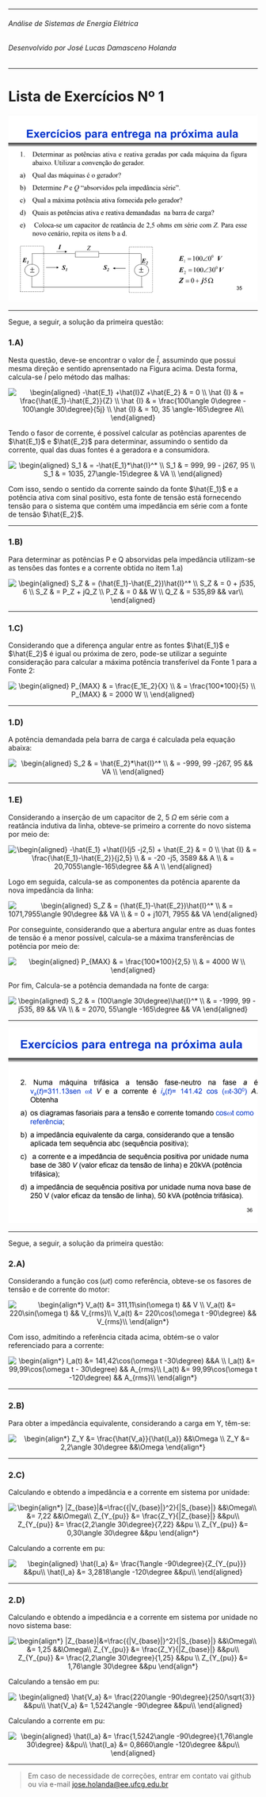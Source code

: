 
----
###### Análise de Sistemas de Energia Elétrica
###### Desenvolvido por José Lucas Damasceno Holanda  
----
<h1>Lista de Exercícios Nº 1</h1>



![Questão 01](Fig01.PNG "Questão 01")

----

Segue, a seguir, a solução da primeira questão: 


<h3>1.A)</h3>

Nesta questão, deve-se encontrar o valor de $\hat{I}$, assumindo que possui mesma direção e sentido aprensentado na Figura acima. Desta forma, calcula-se $\hat{I}$ pelo método das malhas: 

<p align="center">
    <img src="https://latex.codecogs.com/svg.latex?\begin{aligned}&space;-\hat{E_1}&space;&plus;\hat{I}Z&space;&plus;\hat{E_2}&space;&&space;=&space;0&space;\\&space;\hat&space;{I}&space;&&space;=&space;\frac{\hat{E_1}-\hat{E_2}}{Z}&space;\\&space;\hat&space;{I}&space;&&space;=&space;\frac{100\angle&space;0\degree&space;-&space;100\angle&space;30\degree}{5j}&space;\\&space;\hat&space;{I}&space;&&space;=&space;10,&space;35&space;\angle-165\degree&space;A\\&space;\end{aligned}" title="\begin{aligned} -\hat{E_1} +\hat{I}Z +\hat{E_2} & = 0 \\ \hat {I} & = \frac{\hat{E_1}-\hat{E_2}}{Z} \\ \hat {I} & = \frac{100\angle 0\degree - 100\angle 30\degree}{5j} \\ \hat {I} & = 10, 35 \angle-165\degree A\\ \end{aligned}" />
</p>


Tendo o fasor de corrente, é possível calcular as potências aparentes de $\hat{E_1}$ e $\hat{E_2}$ para determinar, assumindo o sentido da corrente, qual das duas fontes é a geradora e a consumidora.

<p align="center">
    <img src="https://latex.codecogs.com/svg.latex?\begin{aligned}&space;S_1&space;&&space;=&space;-\hat{E_1}*\hat{I}^*&space;\\&space;S_1&space;&&space;=&space;999,&space;99&space;-&space;j267,&space;95&space;\\&space;S_1&space;&&space;=&space;1035,&space;27\angle-15\degree&space;&&space;VA&space;\\&space;\end{aligned}" title="\begin{aligned} S_1 & = -\hat{E_1}*\hat{I}^* \\ S_1 & = 999, 99 - j267, 95 \\ S_1 & = 1035, 27\angle-15\degree & VA \\ \end{aligned}" />
</p>


Com isso, sendo o sentido da corrente saindo da fonte $\hat{E_1}$ e a potência ativa com sinal positivo, esta fonte de tensão está fornecendo tensão para o sistema que contém uma impedância em série com a fonte de tensão $\hat{E_2}$.

----
<h3>1.B)</h3>

Para determinar as potências P e Q absorvidas pela impedância utilizam-se as tensões das fontes e a corrente obtida no item 1.a)


<p align="center">
    <img src="https://latex.codecogs.com/svg.latex?\begin{aligned}&space;S_Z&space;&&space;=&space;(\hat{E_1}-\hat{E_2})\hat{I}^*&space;\\&space;S_Z&space;&&space;=&space;0&space;&plus;&space;j535,&space;6&space;\\&space;S_Z&space;&&space;=&space;P_Z&space;&plus;&space;jQ_Z&space;\\&space;P_Z&space;&&space;=&space;0&space;&&&space;W&space;\\&space;Q_Z&space;&&space;=&space;535,89&space;&&&space;var\\&space;\end{aligned}" title="\begin{aligned} S_Z & = (\hat{E_1}-\hat{E_2})\hat{I}^* \\ S_Z & = 0 + j535, 6 \\ S_Z & = P_Z + jQ_Z \\ P_Z & = 0 && W \\ Q_Z & = 535,89 && var\\ \end{aligned}" />
</p>


----
<h3>1.C)</h3>

Considerando que a diferença angular entre as fontes $\hat{E_1}$ e $\hat{E_2}$ é igual ou próxima de zero, pode-se utilizar a seguinte consideração para calcular a máxima potência transferível da Fonte 1 para a Fonte 2: 

<p align="center">
    <img src="https://latex.codecogs.com/svg.latex?\begin{aligned}&space;P_{MAX}&space;&&space;=&space;\frac{E_1E_2}{X}&space;\\&space;&&space;=&space;\frac{100*100}{5}&space;\\&space;P_{MAX}&space;&&space;=&space;2000&space;W&space;\\&space;\end{aligned}" title="\begin{aligned} P_{MAX} & = \frac{E_1E_2}{X} \\ & = \frac{100*100}{5} \\ P_{MAX} & = 2000 W \\ \end{aligned}" />
</p>

----
<h3>1.D)</h3>

A potência demandada pela barra de carga é calculada pela equação abaixa: 

<p align="center">
    <img src="https://latex.codecogs.com/svg.latex?\begin{aligned}&space;S_2&space;&&space;=&space;\hat{E_2}*\hat{I}^*&space;\\&space;&&space;=&space;-999,&space;99&space;-j267,&space;95&space;&&&space;VA&space;\\&space;\end{aligned}" title="\begin{aligned} S_2 & = \hat{E_2}*\hat{I}^* \\ & = -999, 99 -j267, 95 && VA \\ \end{aligned}" />
</p>

----
<h3>1.E)</h3>

Considerando a inserção de um capacitor de 2, 5 $\Omega$ em série com a reatância indutiva da linha, obteve-se primeiro a corrente do novo sistema por meio de: 

<p align="center">
    <img src="https://latex.codecogs.com/svg.latex?\begin{aligned}&space;-\hat{E_1}&space;&plus;\hat{I}(j5&space;-j2,5)&space;&plus;&space;\hat{E_2}&space;&&space;=&space;0&space;\\&space;\hat&space;{I}&space;&&space;=&space;\frac{\hat{E_1}-\hat{E_2}}{j2,5}&space;\\&space;&&space;=&space;-20&space;-j5,&space;3589&space;&&&space;A&space;\\&space;&&space;=&space;20,7055\angle-165\degree&space;&&&space;A&space;\\&space;\end{aligned}" title="\begin{aligned} -\hat{E_1} +\hat{I}(j5 -j2,5) + \hat{E_2} & = 0 \\ \hat {I} & = \frac{\hat{E_1}-\hat{E_2}}{j2,5} \\ & = -20 -j5, 3589 && A \\ & = 20,7055\angle-165\degree && A \\ \end{aligned}" />
</p>


Logo em seguida, calcula-se as componentes da potência aparente da nova impedância da linha: 

<p align="center">
    <img src="https://latex.codecogs.com/svg.latex?\begin{aligned}&space;S_Z&space;&&space;=&space;(\hat{E_1}-\hat{E_2})\hat{I}^*&space;\\&space;&&space;=&space;1071,7955\angle&space;90\degree&space;&&&space;VA&space;\\&space;&&space;=&space;0&space;&plus;&space;j1071,&space;7955&space;&&&space;VA&space;\end{aligned}" title="\begin{aligned} S_Z & = (\hat{E_1}-\hat{E_2})\hat{I}^* \\ & = 1071,7955\angle 90\degree && VA \\ & = 0 + j1071, 7955 && VA \end{aligned}" />
</p>


Por conseguinte, considerando que a abertura angular entre as duas fontes de tensão é a menor possível, calcula-se a máxima transferências de potência por meio de: 

<p align="center">
    <img src="https://latex.codecogs.com/svg.latex?\begin{aligned}&space;P_{MAX}&space;&&space;=&space;\frac{100*100}{2,5}&space;\\&space;&&space;=&space;4000&space;W&space;\\&space;\end{aligned}" title="\begin{aligned} P_{MAX} & = \frac{100*100}{2,5} \\ & = 4000 W \\ \end{aligned}" />
</p>


Por fim, Calcula-se a potência demandada na fonte de carga: 

<p align="center">
    <img src="https://latex.codecogs.com/svg.latex?\begin{aligned}&space;S_2&space;&&space;=&space;(100\angle&space;30\degree)\hat{I}^*&space;\\&space;&&space;=&space;-1999,&space;99&space;-&space;j535,&space;89&space;&&&space;VA&space;\\&space;&&space;=&space;2070,&space;55\angle&space;-165\degree&space;&&&space;VA&space;\end{aligned}" title="\begin{aligned} S_2 & = (100\angle 30\degree)\hat{I}^* \\ & = -1999, 99 - j535, 89 && VA \\ & = 2070, 55\angle -165\degree && VA \end{aligned}" />
</p>

----

![Questão 02](Fig02.PNG "Questão 02")

----

Segue, a seguir, a solução da primeira questão: 



<h3>2.A)</h3>

Considerando a função $\cos(\omega t)$ como referência, obteve-se os fasores de tensão e de corrente do motor:

<p align="center">
    <img src="https://latex.codecogs.com/svg.latex?\begin{align*}&space;V_a(t)&space;&=&space;311,11\sin(\omega&space;t)&space;&&&space;V&space;\\&space;V_a(t)&space;&=&space;220\sin(\omega&space;t)&space;&&&space;V_{rms}\\&space;V_a(t)&space;&=&space;220\cos(\omega&space;t&space;-90\degree)&space;&&&space;V_{rms}\\&space;\end{align*}" title="\begin{align*} V_a(t) &= 311,11\sin(\omega t) && V \\ V_a(t) &= 220\sin(\omega t) && V_{rms}\\ V_a(t) &= 220\cos(\omega t -90\degree) && V_{rms}\\ \end{align*}" />
</p>


Com isso, admitindo a referência citada acima, obtém-se o valor referenciado para a corrente:

<p align="center">
    <img src="https://latex.codecogs.com/svg.latex?\begin{align*}&space;I_a(t)&space;&=&space;141,42\cos(\omega&space;t&space;-30\degree)&space;&&A&space;\\&space;I_a(t)&space;&=&space;99,99\cos(\omega&space;t&space;-&space;30\degree)&space;&&&space;A_{rms}\\&space;I_a(t)&space;&=&space;99,99\cos(\omega&space;t&space;-120\degree)&space;&&&space;A_{rms}\\&space;\end{align*}" title="\begin{align*} I_a(t) &= 141,42\cos(\omega t -30\degree) &&A \\ I_a(t) &= 99,99\cos(\omega t - 30\degree) && A_{rms}\\ I_a(t) &= 99,99\cos(\omega t -120\degree) && A_{rms}\\ \end{align*}" />
</p>


----
<h3>2.B)</h3>

Para obter a impedância equivalente, considerando a carga em Y, têm-se:

<p align="center">
    <img src="https://latex.codecogs.com/svg.latex?\begin{align*}&space;Z_Y&space;&=&space;\frac{\hat{V_a}}{\hat{I_a}}&space;&&\Omega&space;\\&space;Z_Y&space;&=&space;2,2\angle&space;30\degree&space;&&\Omega&space;\end{align*}" title="\begin{align*} Z_Y &= \frac{\hat{V_a}}{\hat{I_a}} &&\Omega \\ Z_Y &= 2,2\angle 30\degree &&\Omega \end{align*}" />
</p>


----
<h3>2.C)</h3>

Calculando e obtendo a impedância e a corrente em sistema por unidade:

<p align="center">
    <img src="https://latex.codecogs.com/svg.latex?\begin{align*}&space;|Z_{base}|&=\frac{{|V_{base}|}^2}{|S_{base}|}&space;&&\Omega\\&space;&=&space;7,22&space;&&\Omega\\&space;Z_{Y_{pu}}&space;&=&space;\frac{Z_Y}{|Z_{base}|}&space;&&pu\\&space;Z_{Y_{pu}}&space;&=&space;\frac{2,2\angle&space;30\degree}{7,22}&space;&&pu&space;\\&space;Z_{Y_{pu}}&space;&=&space;0,30\angle&space;30\degree&space;&&pu&space;\end{align*}" title="\begin{align*} |Z_{base}|&=\frac{{|V_{base}|}^2}{|S_{base}|} &&\Omega\\ &= 7,22 &&\Omega\\ Z_{Y_{pu}} &= \frac{Z_Y}{|Z_{base}|} &&pu\\ Z_{Y_{pu}} &= \frac{2,2\angle 30\degree}{7,22} &&pu \\ Z_{Y_{pu}} &= 0,30\angle 30\degree &&pu \end{align*}" />
</p>


Calculando a corrente em pu:
<p align="center">
    <img src="https://latex.codecogs.com/svg.latex?\begin{aligned}&space;\hat{I_a}&space;&=&space;\frac{1\angle&space;-90\degree}{Z_{Y_{pu}}}&space;&&pu\\&space;\hat{I_a}&space;&=&space;3,2818\angle&space;-120\degree&space;&&pu\\&space;\end{aligned}" title="\begin{aligned} \hat{I_a} &= \frac{1\angle -90\degree}{Z_{Y_{pu}}} &&pu\\ \hat{I_a} &= 3,2818\angle -120\degree &&pu\\ \end{aligned}" />
</p>

----
<h3>2.D)</h3>

Calculando e obtendo a impedância e a corrente em sistema por unidade no novo sistema base:

<p align="center">
    <img src="https://latex.codecogs.com/svg.latex?\begin{align*}&space;|Z_{base}|&=\frac{{|V_{base}|}^2}{|S_{base}|}&space;&&\Omega\\&space;&=&space;1,25&space;&&\Omega\\&space;Z_{Y_{pu}}&space;&=&space;\frac{Z_Y}{|Z_{base}|}&space;&&pu\\&space;Z_{Y_{pu}}&space;&=&space;\frac{2,2\angle&space;30\degree}{1,25}&space;&&pu&space;\\&space;Z_{Y_{pu}}&space;&=&space;1,76\angle&space;30\degree&space;&&pu&space;\end{align*}" title="\begin{align*} |Z_{base}|&=\frac{{|V_{base}|}^2}{|S_{base}|} &&\Omega\\ &= 1,25 &&\Omega\\ Z_{Y_{pu}} &= \frac{Z_Y}{|Z_{base}|} &&pu\\ Z_{Y_{pu}} &= \frac{2,2\angle 30\degree}{1,25} &&pu \\ Z_{Y_{pu}} &= 1,76\angle 30\degree &&pu \end{align*}" />
</p>


Calculando a tensão em pu:
<p align="center">
    <img src="https://latex.codecogs.com/svg.latex?\begin{aligned}&space;\hat{V_a}&space;&=&space;\frac{220\angle&space;-90\degree}{250/\sqrt{3}}&space;&&pu\\&space;\hat{V_a}&space;&=&space;1,5242\angle&space;-90\degree&space;&&pu\\&space;\end{aligned}" title="\begin{aligned} \hat{V_a} &= \frac{220\angle -90\degree}{250/\sqrt{3}} &&pu\\ \hat{V_a} &= 1,5242\angle -90\degree &&pu\\ \end{aligned}" />
</p>

Calculando a corrente em pu:
<p align="center">
    <img src="https://latex.codecogs.com/svg.latex?\begin{aligned}&space;\hat{I_a}&space;&=&space;\frac{1,5242\angle&space;-90\degree}{1,76\angle&space;30\degree}&space;&&pu\\&space;\hat{I_a}&space;&=&space;0,8660\angle&space;-120\degree&space;&&pu\\&space;\end{aligned}" title="\begin{aligned} \hat{I_a} &= \frac{1,5242\angle -90\degree}{1,76\angle 30\degree} &&pu\\ \hat{I_a} &= 0,8660\angle -120\degree &&pu\\ \end{aligned}" />
</p>

----

>Em caso de necessidade de correções, entrar em contato vai github ou via e-mail jose.holanda@ee.ufcg.edu.br

